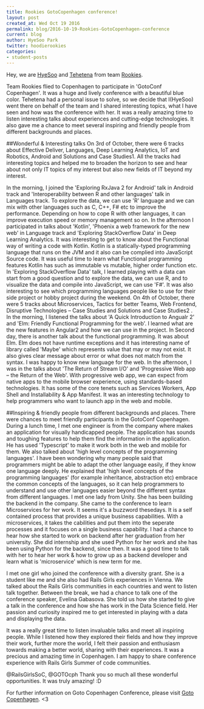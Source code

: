 ```yaml
---
title: Rookies GotoCopenhagen conference!
layout: post
created_at: Wed Oct 19 2016
permalink: blog/2016-10-19-Rookies-GotoCopenhagen-conference
current: blog
author: HyeSoo Park
twitter: hoodierookies
categories:
- student-posts
---
```


Hey, we are [HyeSoo](https://github.com/flyjwayur) and [Tehetena](https://github.com/titay2) from team [Rookies](https://twitter.com/hoodierookies).


Team Rookies flied to Copenhagen to participate in 'GotoConf Copenhagen'. It was a huge and lively conference with a beautiful blue color. Tehetena had a personal issue to solve, so we decide that I(HyeSoo) went there on behalf of the team and I shared interesting topics, what I have seen and how was the conference with her. It was a really amazing time to listen interesting talks about experiences and cutting-edge technologies. It also gave me a chance to meet several inspiring and friendly people from different backgrounds and places.

##Wonderful & Interesting talks
On 3rd of October, there were 6 tracks about Effective Deliver, Languages, Deep Learning Analytics, IoT and Robotics, Android and Solutions and Case Studies1. All the tracks had interesting topics and helped me to broaden the horizon to see and hear about not only IT topics of my interest but also new fields of IT beyond my interest.

In the morning, I joined the 'Exploring RxJava 2 for Android' talk in Android track and
'Interoperability between R and other languages' talk in Languages track. To explore the data, we can use 'R' language and we can mix with other languages such as C, C++, F# etc to improve the performance. Depending on how to cope R with other languages, it can improve execution speed or memory management so on.
In the afternoon I participated in talks about 'Kotlin', 'Phoenix a web framework for the new web' in Language track and 'Exploring StackOverflow Data' in Deep Learning Analytics.
It was interesting to get to know about the Functional way of writing a code with Kotlin. Kotlin is a statically-typed programming language that runs on the JVM and it also can be complied into JavaScript Source code. It was useful time to learn what Functional programming features Kotlin has such as immutable vs mutable, higher order function etc.
In 'Exploring StackOverflow Data' talk, I learned playing with a data can start from a good question and to explore the data, we can use R, and to visualize the data and compile into JavaScript, we can use 'F#'. It was also interesting to see which programming languages people like to use for their side project or hobby project during the weekend.
On 4th of October, there were 5 tracks about Microservices, Tactics for better Teams, Web Frontend, Disruptive Technologies – Case Studies and Solutions and Case Studies2 .
In the morning, I listened the talks about 'A Quick Introduction to Angualr 2' and 'Elm: Friendly Functional Programming for the web'.
I learned what are the new features in Angular2 and how we can use in the project. In Second day, there is another talk about the functional programming. It was about Elm. Elm does not have runtime exceptions and it has interesting name of library called 'Maybe' which represents value that may or may not exist. It also gives clear message about error or what does not match from the syntax. I was happy to know new language for the web.
In the afternoon, I was in the talks about 'The Return of Stream I/O' and 'Progressive Web app – the Return of the Web'. With progressive web app, we can expect from native apps to the mobile browser experience, using standards-based technologies. It has some of the core tenets such as Services Workers, App Shell and Installability & App Manifest. It was an interesting technology to help programmers who want to launch app in the web and mobile.

##Inspiring & friendly people from different backgrounds and places.
There were chances to meet friendly participants in the GotoConf Copenhagen. During a lunch time, I met one engineer is from the company where makes an application for visually handicapped people. The application has sounds and toughing features to help them find the information in the application. He has used 'Typescript' to make it work both in the web and mobile for them. We also talked about 'high level concepts of the programming languages'. I have been wondering why many people said that programmers might be able to adapt the other language easily, if they know one language deeply. He explained that 'high level concepts of the programming languages' (for example inheritance, abstraction etc) embrace the common concepts of the languages, so it can help programmers to understand and use other languages easier beyond the different syntax from different languages.
I met one lady from Unity. She has been building the backend in the company. She came to the conference to learn Microservices for her work. It seems it's a buzzword thesedays. It is a self contained process that provides a unique business capabilities. With a microservices, it takes the cabilities and put them into the seperate processes and it focuses on a single business capability.
I had a chance to hear how she started to work on backend after her graduation from her university. She did internship and she used Python for her work and she has been using Python for the backend, since then. It was a good time to talk with her to hear her work & how to grow up as a backend developer and learn what is 'microservice' which is new term for me.

I met one girl who joined the conference with a diversity grant. She is a student like me and she also had Rails Girls experiences in Vienna. We talked about the Rails Girls communities in each countries and went to listen talk together. Between the break, we had a chance to talk one of the conference speaker, Evelina Gabasova. She told us how she started to give a talk in the conference and how she has work in the Data Science field. Her passion and curiosity inspired me to get interested in playing with a data and displaying the data.

It was a really great time to listen invaluable talks and meet all inspiring people. While I listened how they explored their fields and how they improve their work, further more the world, I felt their passion and enthusiasm towards making a better world, sharing with their experiences.
It was a precious and amazing time in Copenhagen.
I am happy to share conference experience with Rails Girls Summer of code communities.

@RailsGirlsSoC, @GOTOcph
Thank you so much all these wonderful opportunities. It was truly amazing! :D   

For further information on Goto Copenhagen Conference, please visit [Goto Copenhagen](https://gotocon.com/cph-2016/).
<3
